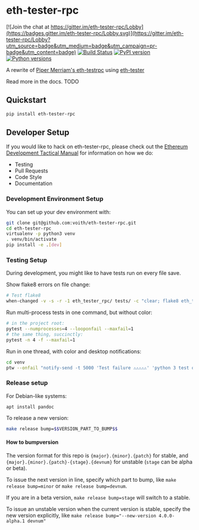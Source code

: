 # eth-tester-rpc

[![Join the chat at https://gitter.im/eth-tester-rpc/Lobby](https://badges.gitter.im/eth-tester-rpc/Lobby.svg)](https://gitter.im/eth-tester-rpc/Lobby?utm_source=badge&utm_medium=badge&utm_campaign=pr-badge&utm_content=badge)
[![Build Status](https://circleci.com/gh/voith/eth-tester-rpc.svg?style=shield)](https://circleci.com/gh/voith/eth-tester-rpc)
[![PyPI version](https://badge.fury.io/py/eth-tester-rpc.svg)](https://badge.fury.io/py/eth-tester-rpc)
[![Python versions](https://img.shields.io/pypi/pyversions/eth-tester-rpc.svg)](https://pypi.python.org/pypi/eth-tester-rpc) 
   

A rewrite of [Piper Merriam's eth-testrpc](https://github.com/pipermerriam/eth-testrpc/tree/master/testrpc) using [eth-tester](https://github.com/ethereum/eth-tester)

Read more in the docs. TODO

## Quickstart

```sh
pip install eth-tester-rpc
```

## Developer Setup

If you would like to hack on eth-tester-rpc, please check out the
[Ethereum Development Tactical Manual](https://github.com/pipermerriam/ethereum-dev-tactical-manual)
for information on how we do:

- Testing
- Pull Requests
- Code Style
- Documentation

### Development Environment Setup

You can set up your dev environment with:

```sh
git clone git@github.com:voith/eth-tester-rpc.git
cd eth-tester-rpc
virtualenv -p python3 venv
. venv/bin/activate
pip install -e .[dev]
```

### Testing Setup

During development, you might like to have tests run on every file save.

Show flake8 errors on file change:

```sh
# Test flake8
when-changed -v -s -r -1 eth_tester_rpc/ tests/ -c "clear; flake8 eth_tester_rpc tests && echo 'flake8 success' || echo 'error'"
```

Run multi-process tests in one command, but without color:

```sh
# in the project root:
pytest --numprocesses=4 --looponfail --maxfail=1
# the same thing, succinctly:
pytest -n 4 -f --maxfail=1
```

Run in one thread, with color and desktop notifications:

```sh
cd venv
ptw --onfail "notify-send -t 5000 'Test failure ⚠⚠⚠⚠⚠' 'python 3 test on eth_tester_rpc failed'" ../tests ../eth_tester_rpc
```

### Release setup

For Debian-like systems:
```
apt install pandoc
```

To release a new version:

```sh
make release bump=$$VERSION_PART_TO_BUMP$$
```

#### How to bumpversion

The version format for this repo is `{major}.{minor}.{patch}` for stable, and
`{major}.{minor}.{patch}-{stage}.{devnum}` for unstable (`stage` can be alpha or beta).

To issue the next version in line, specify which part to bump,
like `make release bump=minor` or `make release bump=devnum`.

If you are in a beta version, `make release bump=stage` will switch to a stable.

To issue an unstable version when the current version is stable, specify the
new version explicitly, like `make release bump="--new-version 4.0.0-alpha.1 devnum"`
